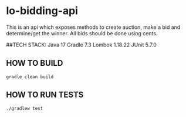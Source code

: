 # lo-bidding-api
This is an api which exposes methods to create auction, make a bid and determine/get the winner. All bids should be done using cents.

##TECH STACK:
    Java 17
    Gradle 7.3
    Lombok 1.18.22
    JUnit 5.7.0

## HOW TO BUILD
    gradle clean build

## HOW TO RUN TESTS
    ./gradlew test



